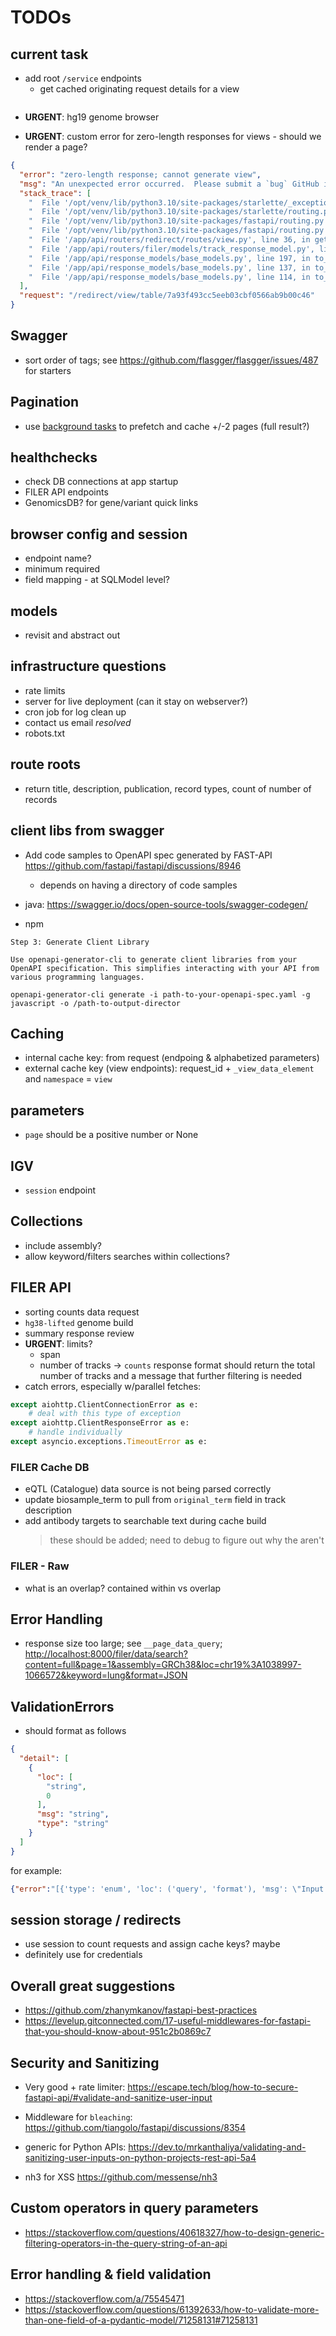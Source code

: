 # TODOs

## current task

* add root `/service` endpoints
  * get cached originating request details for a view

```log
```


* **URGENT**: hg19 genome browser

* **URGENT**: custom error for zero-length responses for views - should we render a page?

```json
{
  "error": "zero-length response; cannot generate view",
  "msg": "An unexpected error occurred.  Please submit a `bug` GitHub issue containing this full error response at: https://github.com/NIAGADS/niagads-api/issues",
  "stack_trace": [
    "  File '/opt/venv/lib/python3.10/site-packages/starlette/_exception_handler.py', line 42, in wrapped_app    await app(scope, receive, sender)",
    "  File '/opt/venv/lib/python3.10/site-packages/starlette/routing.py', line 73, in app    response = await f(request)",
    "  File '/opt/venv/lib/python3.10/site-packages/fastapi/routing.py', line 301, in app    raw_response = await run_endpoint_function(",
    "  File '/opt/venv/lib/python3.10/site-packages/fastapi/routing.py', line 212, in run_endpoint_function    return await dependant.call(**values)",
    "  File '/app/api/routers/redirect/routes/view.py', line 36, in get_table_view    response = originatingResponse.to_view(ResponseFormat.TABLE, id=cacheKey)",
    "  File '/app/api/routers/filer/models/track_response_model.py', line 129, in to_view    return super().to_view(view, **kwargs)",
    "  File '/app/api/response_models/base_models.py', line 197, in to_view    return super().to_view(view, **kwargs)",
    "  File '/app/api/response_models/base_models.py', line 137, in to_view    return super().to_view(view, **kwargs)",
    "  File '/app/api/response_models/base_models.py', line 114, in to_view    raise RuntimeError('zero-length response; cannot generate view')"
  ],
  "request": "/redirect/view/table/7a93f493cc5eeb03cbf0566ab9b00c46"
}
```

## Swagger

* sort order of tags; see <https://github.com/flasgger/flasgger/issues/487> for starters

## Pagination

* use [background tasks](https://fastapi.tiangolo.com/tutorial/background-tasks/) to prefetch and cache +/-2 pages (full result?)

## healthchecks

* check DB connections at app startup
* FILER API endpoints
* GenomicsDB? for gene/variant quick links

## browser config and session

* endpoint name?
* minimum required
* field mapping - at SQLModel level?

## models

* revisit and abstract out

## infrastructure questions

* rate limits
* server for live deployment (can it stay on webserver?)
* cron job for log clean up
* contact us email *resolved*
* robots.txt

## route roots

* return title, description, publication, record types, count of number of records

## client libs from swagger

* Add code samples to OpenAPI spec generated by FAST-API <https://github.com/fastapi/fastapi/discussions/8946>
  * depends on having a directory of code samples

* java: <https://swagger.io/docs/open-source-tools/swagger-codegen/>
* npm

```text
Step 3: Generate Client Library

Use openapi-generator-cli to generate client libraries from your OpenAPI specification. This simplifies interacting with your API from various programming languages.

openapi-generator-cli generate -i path-to-your-openapi-spec.yaml -g javascript -o /path-to-output-director
```

## Caching

* internal cache key: from request (endpoing & alphabetized parameters)
* external cache key (view endpoints): request_id + `_view_data_element` and `namespace` = `view`

## parameters

* `page` should be a positive number or None

## IGV

* `session` endpoint

## Collections

* include assembly?
* allow keyword/filters searches within collections?

## FILER API

* sorting counts data request
* `hg38-lifted` genome build
* summary response review
* **URGENT**: limits?
  * span
  * number of tracks -> `counts` response format should return the total number of tracks and a message that further filtering is needed
* catch errors, especially w/parallel fetches:
  
```python
except aiohttp.ClientConnectionError as e:
    # deal with this type of exception
except aiohttp.ClientResponseError as e:
    # handle individually
except asyncio.exceptions.TimeoutError as e:
```

### FILER Cache DB

* eQTL (Catalogue) data source is not being parsed correctly
* update biosample_term to pull from `original_term` field in track description
* add antibody targets to searchable text during cache build
  > these should be added; need to debug to figure out why the aren't

### FILER - Raw

* what is an overlap? contained within vs overlap

## Error Handling

* response size too large; see `__page_data_query`; <http://localhost:8000/filer/data/search?content=full&page=1&assembly=GRCh38&loc=chr19%3A1038997-1066572&keyword=lung&format=JSON>

## ValidationErrors

* should format as follows

```json
{
  "detail": [
    {
      "loc": [
        "string",
        0
      ],
      "msg": "string",
      "type": "string"
    }
  ]
}
```

for example:

```json
{"error":"[{'type': 'enum', 'loc': ('query', 'format'), 'msg': \"Input should be 'json' or 'table'\", 'input': 'bob', 'ctx': {'expected': \"'json' or 'table'\"}}]","msg":"Invalid parameter value"}
```

## session storage / redirects

* use session to count requests and assign cache keys? maybe
* definitely use for credentials

## Overall great suggestions

* <https://github.com/zhanymkanov/fastapi-best-practices>
* <https://levelup.gitconnected.com/17-useful-middlewares-for-fastapi-that-you-should-know-about-951c2b0869c7>

## Security and Sanitizing

* Very good + rate limiter: <https://escape.tech/blog/how-to-secure-fastapi-api/#validate-and-sanitize-user-input>
* Middleware for `bleaching`: <https://github.com/tiangolo/fastapi/discussions/8354>
* generic for Python APIs: <https://dev.to/mrkanthaliya/validating-and-sanitizing-user-inputs-on-python-projects-rest-api-5a4>

* nh3 for XSS <https://github.com/messense/nh3>

## Custom operators in query parameters

* <https://stackoverflow.com/questions/40618327/how-to-design-generic-filtering-operators-in-the-query-string-of-an-api>

## Error handling & field validation

* <https://stackoverflow.com/a/75545471>
* <https://stackoverflow.com/questions/61392633/how-to-validate-more-than-one-field-of-a-pydantic-model/71258131#71258131>

